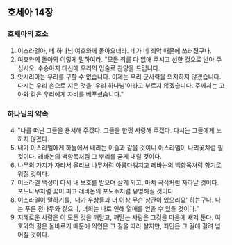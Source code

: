 ## 호세아 14장

### 호세아의 호소
1. 이스라엘아, 네 하나님 여호와께 돌아오너라. 네가 네 죄악 때문에 쓰러졌구나.
2. 여호와께 돌아와 이렇게 말하여라. "모든 죄를 다 없애 주시고 선한 것으로 받아 주십시오. 수송아지 대신에 우리의 입술로 찬양을 드립니다.
3. 앗시리아는 우리를 구할 수 없습니다. 이제는 우리 군사력을 의지하지 않겠습니다. 다시는 우리 손으로 지은 것을 '우리 하나님'이라고 부르지 않겠습니다. 주께서는 고아와 같은 우리에게 자비를 베푸셨습니다."
### 하나님의 약속
4. "나를 떠난 그들을 용서해 주겠다. 그들을 한껏 사랑해 주겠다. 다시는 그들에게 노하지 않겠다.
5. 내가 이스라엘에게 하늘에서 내리는 이슬과 같을 것이니 이스라엘이 나리꽃처럼 필 것이다. 레바논의 백향목처럼 그 뿌리를 굳게 내릴 것이다.
6. 나무의 가지가 자라서 올리브 나무처럼 아름다워지고 레바논의 백향목처럼 향기로워질 것이다.
7. 이스라엘 백성이 다시 내 보호를 받으며 살게 되고, 마치 곡식처럼 자라날 것이다. 포도나무처럼 꽃이 피고 레바논의 포도주처럼 유명해질 것이다.
8. 이스라엘이 말하기를, '내가 우상들과 더 이상 무슨 상관이 있으리요' 하는구나. 나는 푸른 전나무와 같으니, 너희는 나로 인해 열매를 얻을 수 있을 것이다."
9. 지혜로운 사람은 이 모든 것을 깨닫고, 깨닫는 사람은 그것을 마음에 새겨 둔다. 여호와의 길은 올바르기 때문에 의인은 그 길을 따라 살지만, 죄인은 그 길에 걸려 넘어질 것이다.